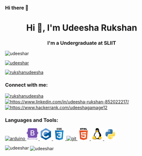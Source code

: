 ### Hi there 👋
<h1 align="center">Hi 👋, I'm Udeesha Rukshan</h1>
<h3 align="center">I'm a Undergraduate at SLIIT</h3>

<p align="left"> <img src="https://komarev.com/ghpvc/?username=udeeshar&label=Profile%20views&color=0e75b6&style=flat" alt="udeeshar" /> </p>

<p align="left"> <a href="https://github.com/ryo-ma/github-profile-trophy"><img src="https://github-profile-trophy.vercel.app/?username=udeeshar" alt="udeeshar" /></a> </p>

<p align="left"> <a href="https://twitter.com/rukshanudeesha" target="blank"><img src="https://img.shields.io/twitter/follow/rukshanudeesha?logo=twitter&style=for-the-badge" alt="rukshanudeesha" /></a> </p>

<h3 align="left">Connect with me:</h3>
<p align="left">
<a href="https://twitter.com/rukshanudeesha" target="blank"><img align="center" src="https://raw.githubusercontent.com/rahuldkjain/github-profile-readme-generator/master/src/images/icons/Social/twitter.svg" alt="rukshanudeesha" height="30" width="40" /></a>
<a href="https://linkedin.com/in/https://www.linkedin.com/in/udeesha-rukshan-852022217/" target="blank"><img align="center" src="https://raw.githubusercontent.com/rahuldkjain/github-profile-readme-generator/master/src/images/icons/Social/linked-in-alt.svg" alt="https://www.linkedin.com/in/udeesha-rukshan-852022217/" height="30" width="40" /></a>
<a href="https://www.hackerrank.com/https://www.hackerrank.com/udeeshagamage12" target="blank"><img align="center" src="https://raw.githubusercontent.com/rahuldkjain/github-profile-readme-generator/master/src/images/icons/Social/hackerrank.svg" alt="https://www.hackerrank.com/udeeshagamage12" height="30" width="40" /></a>
</p>

<h3 align="left">Languages and Tools:</h3>
<p align="left"> <a href="https://www.arduino.cc/" target="_blank" rel="noreferrer"> <img src="https://cdn.worldvectorlogo.com/logos/arduino-1.svg" alt="arduino" width="40" height="40"/> </a> <a href="https://getbootstrap.com" target="_blank" rel="noreferrer"> <img src="https://raw.githubusercontent.com/devicons/devicon/master/icons/bootstrap/bootstrap-plain-wordmark.svg" alt="bootstrap" width="40" height="40"/> </a> <a href="https://www.cprogramming.com/" target="_blank" rel="noreferrer"> <img src="https://raw.githubusercontent.com/devicons/devicon/master/icons/c/c-original.svg" alt="c" width="40" height="40"/> </a> <a href="https://www.w3schools.com/css/" target="_blank" rel="noreferrer"> <img src="https://raw.githubusercontent.com/devicons/devicon/master/icons/css3/css3-original-wordmark.svg" alt="css3" width="40" height="40"/> </a> <a href="https://git-scm.com/" target="_blank" rel="noreferrer"> <img src="https://www.vectorlogo.zone/logos/git-scm/git-scm-icon.svg" alt="git" width="40" height="40"/> </a> <a href="https://www.w3.org/html/" target="_blank" rel="noreferrer"> <img src="https://raw.githubusercontent.com/devicons/devicon/master/icons/html5/html5-original-wordmark.svg" alt="html5" width="40" height="40"/> </a> <a href="https://www.linux.org/" target="_blank" rel="noreferrer"> <img src="https://raw.githubusercontent.com/devicons/devicon/master/icons/linux/linux-original.svg" alt="linux" width="40" height="40"/> </a> <a href="https://www.python.org" target="_blank" rel="noreferrer"> <img src="https://raw.githubusercontent.com/devicons/devicon/master/icons/python/python-original.svg" alt="python" width="40" height="40"/> </a> </p>

<p><img align="left" src="https://github-readme-stats.vercel.app/api/top-langs?username=udeeshar&show_icons=true&locale=en&layout=compact" alt="udeeshar" /></p>

<p>&nbsp;<img align="center" src="https://github-readme-stats.vercel.app/api?username=udeeshar&show_icons=true&locale=en" alt="udeeshar" /></p>
